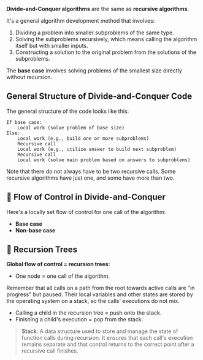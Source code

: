 **Divide-and-Conquer algorithms** are the same as **recursive algorithms**.

It's a general algorithm development method that involves:

1. Dividing a problem into smaller subproblems of the same type.
2. Solving the subproblems recursively, which means calling the algorithm itself but with smaller inputs.
3. Constructing a solution to the original problem from the solutions of the subproblems.

The **base case** involves solving problems of the smallest size directly without recursion.

##  General Structure of Divide-and-Conquer Code

The general structure of the code looks like this:

```
If base case:
    Local work (solve problem of base size)
Else:
    Local work (e.g., build one or more subproblems)
    Recursive call
    Local work (e.g., utilize answer to build next subproblem)
    Recursive call
    Local work (solve main problem based on answers to subproblems)
```

Note that there do not always have to be two recursive calls. Some recursive algorithms have just one, and some have more than two.

## 💫 Flow of Control in Divide-and-Conquer

Here's a locally set flow of control for one call of the algorithm:

- **Base case**
- **Non-base case**

## 🌳 Recursion Trees

**Global flow of control = recursion trees:**

- One node = one call of the algorithm.

Remember that all calls on a path from the root towards active calls are "in progress" but paused. Their local variables and other states are stored by the operating system on a stack, so the calls' executions do not mix.

- Calling a child in the recursion tree = push onto the stack.
- Finishing a child's execution = pop from the stack.

> **Stack**: A data structure used to store and manage the state of function calls during recursion. It ensures that each call's execution remains separate and that control returns to the correct point after a recursive call finishes.